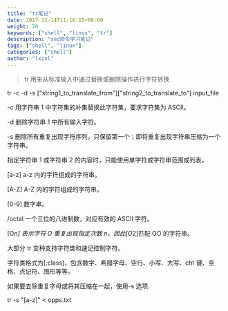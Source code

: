 ```yaml
---
title: "tr笔记"
date: 2017-12-14T11:18:15+08:00
weight: 70
keywords: ["shell", "linux", "tr"]
description: "sed命令学习笔记"
tags: ["shell", "linux"]
categories: ["shell"]
author: "lxzxl"
---
```


> tr 用来从标准输入中通过替换或删除操作进行字符转换

tr -c -d -s ["string1_to_translate_from"]["string2_to_translate_to"] input_file

-c 用字符串 1 中字符集的补集替换此字符集，要求字符集为 ASCII。

-d 删除字符串 1 中所有输入字符。

-s 删除所有重复出现字符序列，只保留第一个；即将重复出现字符串压缩为一个字符串。

指定字符串 1 或字符串 2 的内容时，只能使用单字符或字符串范围或列表。

[a-z] a-z 内的字符组成的字符串。

[A-Z] A-Z 内的字符组成的字符串。

[0-9] 数字串。

/octal 一个三位的八进制数，对应有效的 ASCII 字符。

[O*n] 表示字符 O 重复出现指定次数 n。因此[O*2]匹配 OO 的字符串。

大部分 tr 变种支持字符类和速记控制字符。

字符类格式为[:class]，包含数字、希腊字母、空行、小写、大写、ctrl 键、空格、点记符、图形等等。

如果要去除重复字母或将其压缩在一起，使用-s 选项.

tr -s "[a-z]" < opps.txt
